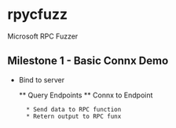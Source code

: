 # rpycfuzz

Microsoft RPC Fuzzer

## Milestone 1 - Basic Connx Demo

* Bind to server

    ** Query Endpoints
    ** Connx to Endpoint

        * Send data to RPC function
        * Retern output to RPC funx

